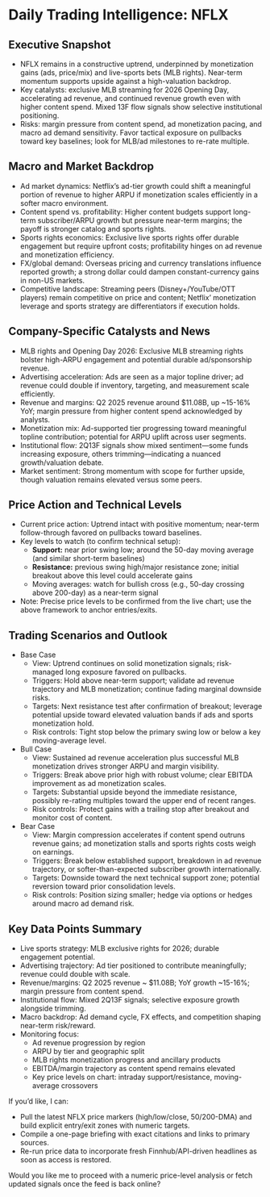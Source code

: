 # Daily Trading Intelligence: NFLX

## Executive Snapshot
- NFLX remains in a constructive uptrend, underpinned by monetization gains (ads, price/mix) and live-sports bets (MLB rights). Near-term momentum supports upside against a high-valuation backdrop.
- Key catalysts: exclusive MLB streaming for 2026 Opening Day, accelerating ad revenue, and continued revenue growth even with higher content spend. Mixed 13F flow signals show selective institutional positioning.
- Risks: margin pressure from content spend, ad monetization pacing, and macro ad demand sensitivity. Favor tactical exposure on pullbacks toward key baselines; look for MLB/ad milestones to re-rate multiple.

## Macro and Market Backdrop
- Ad market dynamics: Netflix’s ad-tier growth could shift a meaningful portion of revenue to higher ARPU if monetization scales efficiently in a softer macro environment.
- Content spend vs. profitability: Higher content budgets support long-term subscriber/ARPU growth but pressure near-term margins; the payoff is stronger catalog and sports rights.
- Sports rights economics: Exclusive live sports rights offer durable engagement but require upfront costs; profitability hinges on ad revenue and monetization efficiency.
- FX/global demand: Overseas pricing and currency translations influence reported growth; a strong dollar could dampen constant-currency gains in non-US markets.
- Competitive landscape: Streaming peers (Disney+/YouTube/OTT players) remain competitive on price and content; Netflix’ monetization leverage and sports strategy are differentiators if execution holds.

## Company-Specific Catalysts and News
- MLB rights and Opening Day 2026: Exclusive MLB streaming rights bolster high-ARPU engagement and potential durable ad/sponsorship revenue.
- Advertising acceleration: Ads are seen as a major topline driver; ad revenue could double if inventory, targeting, and measurement scale efficiently.
- Revenue and margins: Q2 2025 revenue around $11.08B, up ~15-16% YoY; margin pressure from higher content spend acknowledged by analysts.
- Monetization mix: Ad-supported tier progressing toward meaningful topline contribution; potential for ARPU uplift across user segments.
- Institutional flow: 2Q13F signals show mixed sentiment—some funds increasing exposure, others trimming—indicating a nuanced growth/valuation debate.
- Market sentiment: Strong momentum with scope for further upside, though valuation remains elevated versus some peers.

## Price Action and Technical Levels
- Current price action: Uptrend intact with positive momentum; near-term follow-through favored on pullbacks toward baselines.
- Key levels to watch (to confirm technical setup):
  - **Support:** near prior swing low; around the 50-day moving average (and similar short-term baselines)
  - **Resistance:** previous swing high/major resistance zone; initial breakout above this level could accelerate gains
  - Moving averages: watch for bullish cross (e.g., 50-day crossing above 200-day) as a near-term signal
- Note: Precise price levels to be confirmed from the live chart; use the above framework to anchor entries/exits.

## Trading Scenarios and Outlook
- Base Case
  - View: Uptrend continues on solid monetization signals; risk-managed long exposure favored on pullbacks.
  - Triggers: Hold above near-term support; validate ad revenue trajectory and MLB monetization; continue fading marginal downside risks.
  - Targets: Next resistance test after confirmation of breakout; leverage potential upside toward elevated valuation bands if ads and sports monetization hold.
  - Risk controls: Tight stop below the primary swing low or below a key moving-average level.
- Bull Case
  - View: Sustained ad revenue acceleration plus successful MLB monetization drives stronger ARPU and margin visibility.
  - Triggers: Break above prior high with robust volume; clear EBITDA improvement as ad monetization scales.
  - Targets: Substantial upside beyond the immediate resistance, possibly re-rating multiples toward the upper end of recent ranges.
  - Risk controls: Protect gains with a trailing stop after breakout and monitor cost of content.
- Bear Case
  - View: Margin compression accelerates if content spend outruns revenue gains; ad monetization stalls and sports rights costs weigh on earnings.
  - Triggers: Break below established support, breakdown in ad revenue trajectory, or softer-than-expected subscriber growth internationally.
  - Targets: Downside toward the next technical support zone; potential reversion toward prior consolidation levels.
  - Risk controls: Position sizing smaller; hedge via options or hedges around macro ad demand risk.

## Key Data Points Summary
- Live sports strategy: MLB exclusive rights for 2026; durable engagement potential.
- Advertising trajectory: Ad tier positioned to contribute meaningfully; revenue could double with scale.
- Revenue/margins: Q2 2025 revenue ~ $11.08B; YoY growth ~15-16%; margin pressure from content spend.
- Institutional flow: Mixed 2Q13F signals; selective exposure growth alongside trimming.
- Macro backdrop: Ad demand cycle, FX effects, and competition shaping near-term risk/reward.
- Monitoring focus:
  - Ad revenue progression by region
  - ARPU by tier and geographic split
  - MLB rights monetization progress and ancillary products
  - EBITDA/margin trajectory as content spend remains elevated
  - Key price levels on chart: intraday support/resistance, moving-average crossovers

If you’d like, I can:
- Pull the latest NFLX price markers (high/low/close, 50/200-DMA) and build explicit entry/exit zones with numeric targets.
- Compile a one-page briefing with exact citations and links to primary sources.
- Re-run price data to incorporate fresh Finnhub/API-driven headlines as soon as access is restored.

Would you like me to proceed with a numeric price-level analysis or fetch updated signals once the feed is back online?